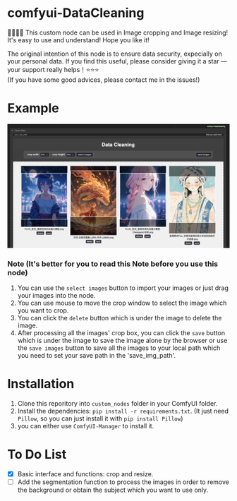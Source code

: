 # comfyui-DataCleaning
🥰🥰🥰🥰
This custom node can be used in Image cropping and Image resizing!  It's easy to use and understand! Hope you like it! 

The original intention of this node is to ensure data security, expecially on your personal data. If you find this useful, please consider giving it a star — your support really helps！⭐️⭐️⭐️  
(If you have some good advices, please contact me in the issues!)

# Example
![image](./assets/example.png)

### Note (It's better for you to read this Note before you use this node)
1. You can use the `select images` button to import your images or just drag your images into the node.
2. You can use mouse to move the crop window to select the image which you want to crop.
2. You can click the `delete` button which is under the image to delete the image.
3. After processing all the images' crop box, you can click the `save` button which is under the image to save the image alone by the browser 
or use the `save images` button to save all the images to your local path which you need to set your save path in the 'save_img_path'.

# Installation
1. Clone this reporitory into `custom_nodes` folder in your ComfyUI folder.
2. Install the dependencies: `pip install -r requirements.txt`. (It just need `Pillow`, so you can just install it with `pip install Pillow`)
3. you can either use `ComfyUI-Manager` to install it.

# To Do List
- [x] Basic interface and functions: crop and resize.
- [ ] Add the segmentation function to process the images in order to remove the background or obtain the subject which you want to use only.
